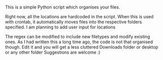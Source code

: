 This is a simple Python script which organises your files.

Right now, all the locations are hardcoded in the script. When this is used with crontab, it automatically moves files into the respective folders specified.
I am planning to add user input for locations

The regex can be modified to include new filetypes and modify existing ones.
As I had written this a long time ago, the code is not that organised though.
Edit it and you will get a less cluttered Downloads folder or desktop or any other folder
Suggestions are welcome :)
